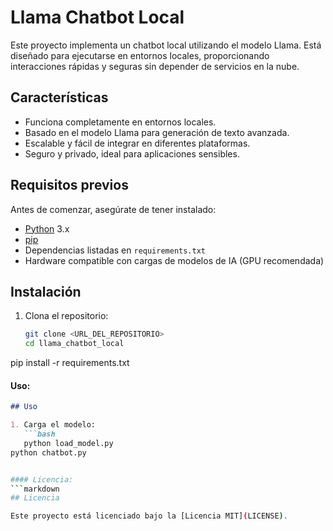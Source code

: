 # Llama Chatbot Local

Este proyecto implementa un chatbot local utilizando el modelo Llama. Está diseñado para ejecutarse en entornos locales, proporcionando interacciones rápidas y seguras sin depender de servicios en la nube.

## Características

- Funciona completamente en entornos locales.
- Basado en el modelo Llama para generación de texto avanzada.
- Escalable y fácil de integrar en diferentes plataformas.
- Seguro y privado, ideal para aplicaciones sensibles.

## Requisitos previos

Antes de comenzar, asegúrate de tener instalado:

- [Python](https://www.python.org/) 3.x
- [pip](https://pip.pypa.io/en/stable/)
- Dependencias listadas en `requirements.txt`
- Hardware compatible con cargas de modelos de IA (GPU recomendada)

## Instalación

1. Clona el repositorio:
   ```bash
   git clone <URL_DEL_REPOSITORIO>
   cd llama_chatbot_local
pip install -r requirements.txt


#### Uso:
```markdown
## Uso

1. Carga el modelo:
   ```bash
   python load_model.py
python chatbot.py


#### Licencia:
```markdown
## Licencia

Este proyecto está licenciado bajo la [Licencia MIT](LICENSE).
